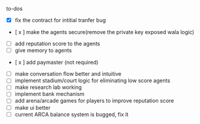 to-dos

 - [x] fix the contract for intitial tranfer bug
 - [ x ] make the agents secure(remove the private key exposed wala logic)
 - [ ] add reputation score to the agents
 - [ ] give memory to agents
 - [ x ] add paymaster (not required)
 - [ ] make conversation flow better and intuitive
 - [ ] implement stadium/court logic for eliminating low score agents
 - [ ] make research lab working
 - [ ] implement bank mechanism
 - [ ] add arena/arcade games for players to improve reputation score
 - [ ] make ui better
 - [ ] current ARCA balance system is bugged, fix it
